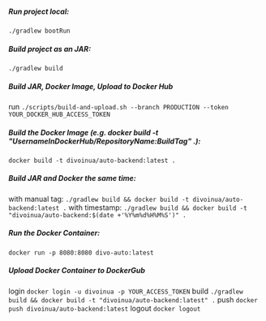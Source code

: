##### Run project local:
`./gradlew bootRun`

##### Build project as an JAR:
`./gradlew build`

##### Build JAR, Docker Image, Upload to Docker Hub
run `./scripts/build-and-upload.sh --branch PRODUCTION --token YOUR_DOCKER_HUB_ACCESS_TOKEN`

##### Build the Docker Image (e.g. _docker build -t "UsernameInDockerHub/RepositoryName:BuildTag" ._):
`docker build -t divoinua/auto-backend:latest .`

##### Build JAR and Docker the same time:
with manual tag: `./gradlew build && docker build -t divoinua/auto-backend:latest .`
with timestamp: 
`./gradlew build && docker build -t "divoinua/auto-backend:$(date +'%Y%m%d%H%M%S')" .`

##### Run the Docker Container:
` docker run -p 8080:8080 divo-auto:latest `

##### Upload Docker Container to DockerGub
login `docker login -u divoinua -p YOUR_ACCESS_TOKEN`
build `./gradlew build && docker build -t "divoinua/auto-backend:latest" .`
push `docker push divoinua/auto-backend:latest`
logout `docker logout`